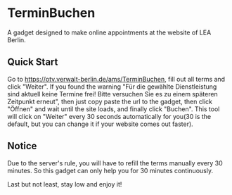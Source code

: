 # TerminBuchen
A gadget designed to make online appointments at the website of LEA Berlin.

## Quick Start
Go to https://otv.verwalt-berlin.de/ams/TerminBuchen, fill out all terms and click "Weiter". If you found the warning "Für die gewählte Dienstleistung sind aktuell keine Termine frei! Bitte versuchen Sie es zu einem späteren Zeitpunkt erneut", then just copy paste the url to the gadget, then click "Öffnen" and wait until the site loads, and finally click "Buchen". This tool will click on "Weiter" every 30 seconds automatically for you(30 is the default, but you can change it if your website comes out faster).

## Notice
Due to the server's rule, you will have to refill the terms manually every 30 minutes. So this gadget can only help you for 30 minutes continuously.

Last but not least, stay low and enjoy it!
